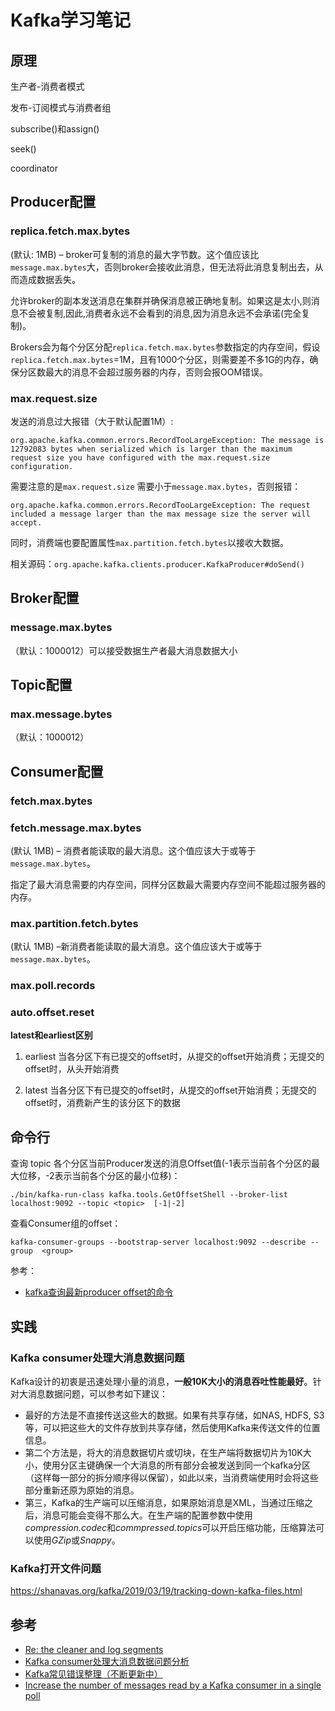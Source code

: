 # Kafka学习笔记

## 原理

生产者-消费者模式

发布-订阅模式与消费者组

subscribe()和assign()

seek()

coordinator

## Producer配置

### replica.fetch.max.bytes

(默认: 1MB) – broker可复制的消息的最大字节数。这个值应该比`message.max.bytes`大，否则broker会接收此消息，但无法将此消息复制出去，从而造成数据丢失。

允许broker的副本发送消息在集群并确保消息被正确地复制。如果这是太小,则消息不会被复制,因此,消费者永远不会看到的消息,因为消息永远不会承诺(完全复制)。

Brokers会为每个分区分配`replica.fetch.max.bytes`参数指定的内存空间，假设`replica.fetch.max.bytes`=1M，且有1000个分区，则需要差不多1G的内存，确保分区数最大的消息不会超过服务器的内存，否则会报OOM错误。

### max.request.size

发送的消息过大报错（大于默认配置1M）:

```
org.apache.kafka.common.errors.RecordTooLargeException: The message is 12792083 bytes when serialized which is larger than the maximum request size you have configured with the max.request.size configuration.
```

需要注意的是`max.request.size` 需要小于`message.max.bytes`，否则报错：

```
org.apache.kafka.common.errors.RecordTooLargeException: The request included a message larger than the max message size the server will accept.
```

 同时，消费端也要配置属性`max.partition.fetch.bytes`以接收大数据。

相关源码：`org.apache.kafka.clients.producer.KafkaProducer#doSend()`

## Broker配置

### message.max.bytes

（默认：1000012）可以接受数据生产者最大消息数据大小

## Topic配置

### max.message.bytes

（默认：1000012）

## Consumer配置

### fetch.max.bytes



### fetch.message.max.bytes

(默认 1MB) – 消费者能读取的最大消息。这个值应该大于或等于`message.max.bytes`。

指定了最大消息需要的内存空间，同样分区数最大需要内存空间不能超过服务器的内存。

### max.partition.fetch.bytes

(默认 1MB) –新消费者能读取的最大消息。这个值应该大于或等于`message.max.bytes`。

### max.poll.records

### auto.offset.reset

**latest和earliest区别**

1. earliest 当各分区下有已提交的offset时，从提交的offset开始消费；无提交的offset时，从头开始消费

2. latest 当各分区下有已提交的offset时，从提交的offset开始消费；无提交的offset时，消费新产生的该分区下的数据

## 命令行

查询 topic 各个分区当前Producer发送的消息Offset值(-1表示当前各个分区的最大位移，-2表示当前各个分区的最小位移)：

```
./bin/kafka-run-class kafka.tools.GetOffsetShell --broker-list localhost:9092 --topic <topic>  [-1|-2]
```

查看Consumer组的offset：

```
kafka-consumer-groups --bootstrap-server localhost:9092 --describe --group  <group>
```

参考：

- [kafka查询最新producer offset的命令](https://blog.csdn.net/wyqwilliam/article/details/84428565)

## 实践

### Kafka consumer处理大消息数据问题

Kafka设计的初衷是迅速处理小量的消息，**一般10K大小的消息吞吐性能最好**。针对大消息数据问题，可以参考如下建议：

- 最好的方法是不直接传送这些大的数据。如果有共享存储，如NAS, HDFS, S3等，可以把这些大的文件存放到共享存储，然后使用Kafka来传送文件的位置信息。
- 第二个方法是，将大的消息数据切片或切块，在生产端将数据切片为10K大小，使用分区主键确保一个大消息的所有部分会被发送到同一个kafka分区（这样每一部分的拆分顺序得以保留），如此以来，当消费端使用时会将这些部分重新还原为原始的消息。
- 第三，Kafka的生产端可以压缩消息，如果原始消息是XML，当通过压缩之后，消息可能会变得不那么大。在生产端的配置参数中使用*compression.codec*和*commpressed.topics*可以开启压缩功能，压缩算法可以使用*GZip*或*Snappy*。

### Kafka打开文件问题

https://shanavas.org/kafka/2019/03/19/tracking-down-kafka-files.html

## 参考

- [Re: the cleaner and log segments](http://mail-archives.apache.org/mod_mbox/kafka-users/201111.mbox/%3cCAFbh0Q3wXeivW9G+xre5eN8-SLVprdNLWyKmd+CcW6n=A=ZSHQ@mail.gmail.com%3e)
- [Kafka consumer处理大消息数据问题分析](https://www.jianshu.com/p/ad53fdf1c2c2)
- [Kafka常见错误整理（不断更新中）](https://www.cnblogs.com/tree1123/p/11531524.html)
- [Increase the number of messages read by a Kafka consumer in a single poll](https://stackoverflow.com/questions/51753883/increase-the-number-of-messages-read-by-a-kafka-consumer-in-a-single-poll)
